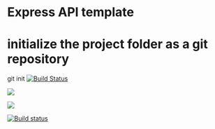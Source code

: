 # Express API template

# initialize the project folder as a git repository
git init
[![Build Status](https://travis-ci.com/chungyh29/express-api-test.svg?branch=master)](https://travis-ci.com/chungyh29/express-api-test)

<a href="https://codeclimate.com/github/chungyh29/express-api-test/maintainability"><img src="https://api.codeclimate.com/v1/badges/f6660ae590ef5de8249f/maintainability" /></a>

<a href="https://codeclimate.com/github/chungyh29/express-api-test/test_coverage"><img src="https://api.codeclimate.com/v1/badges/f6660ae590ef5de8249f/test_coverage" /></a>

[![Build status](https://ci.appveyor.com/api/projects/status/fqpavqydc16llaim/branch/master?svg=true)](https://ci.appveyor.com/project/chungyh29/express-api-test/branch/master)